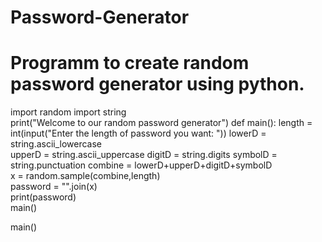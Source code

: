 # Password-Generator 

# Programm to create random password generator using python. 
import random 
import string  
print("Welcome to our random password generator") 
def main():
   length = int(input("Enter the length of password you want: ")) 
   lowerD = string.ascii_lowercase  
   upperD = string.ascii_uppercase 
   digitD = string.digits 
   symbolD = string.punctuation 
   combine = lowerD+upperD+digitD+symbolD  
   x = random.sample(combine,length)  
   password = "".join(x)   
   print(password)           
   main() 

main() 



